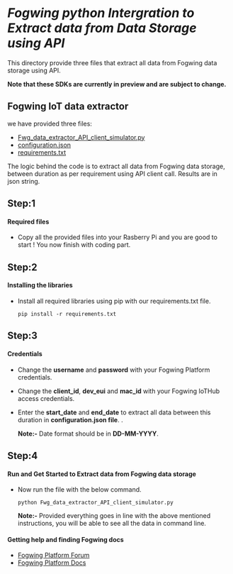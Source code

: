 # _Fogwing python Intergration to Extract data from Data Storage using API_

This directory provide three files that extract all data from 
Fogwing data storage using API.

**Note that these SDKs are currently in preview and are subject to change.**

## Fogwing IoT data extractor
we have provided three files:
* [Fwg_data_extractor_API_client_simulator.py]()
* [configuration.json]()
* [requirements.txt]()

The logic behind the code is to extract all data from Fogwing data storage,
between duration as per requirement using API client call.
Results are in json string.

## Step:1
#### Required files
* Copy all the provided files into your Rasberry Pi and you are good to start ! You now finish with coding part.

## Step:2
#### Installing the libraries
* Install all required libraries using pip with our requirements.txt file.
    ```
    pip install -r requirements.txt
    ```
## Step:3
####  Credentials
* Change the **username** and **password** with your Fogwing Platform
  credentials. 
* Change the **client_id**, **dev_eui** and **mac_id** 
  with your Fogwing IoTHub access credentials. 
* Enter the **start_date** and **end_date** to extract all data between 
  this duration in **configuration.json file**. .
  
  **Note:-** Date format should be in **DD-MM-YYYY**.
  
 ## Step:4
 #### Run and Get Started to Extract data from Fogwing data storage
* Now run the file with the below command.
    ```
    python Fwg_data_extractor_API_client_simulator.py
    ```
  **Note:-** Provided everything goes in line with the above mentioned instructions,
         you will be able to see all the data in command line.

 #### Getting help and finding Fogwing docs
 * [Fogwing Platform Forum]()
 * [Fogwing Platform Docs](https://docs.fogwing.io/)
